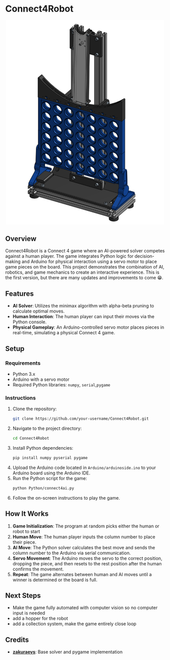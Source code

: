 # Connect4Robot
<p align="center">
<img src="./Images/Asmb.png" alt="Physical Setup" width="500">
   </p>

## Overview
Connect4Robot is a Connect 4 game where an AI-powered solver competes against a human player. The game integrates Python logic for decision-making and Arduino for physical interaction using a servo motor to place game pieces on the board. This project demonstrates the combination of AI, robotics, and game mechanics to create an interactive experience. This is the first version, but there are many updates and improvements to come :grin:.

## Features
- **AI Solver**: Utilizes the minimax algorithm with alpha-beta pruning to calculate optimal moves.
- **Human Interaction**: The human player can input their moves via the Python console.
- **Physical Gameplay**: An Arduino-controlled servo motor places pieces in real-time, simulating a physical Connect 4 game.

## Setup
### Requirements
- Python 3.x
- Arduino with a servo motor
- Required Python libraries: `numpy`, `serial`,`pygame`

### Instructions
1. Clone the repository:
   ```bash
   git clone https://github.com/your-username/Connect4Robot.git
   ```
2. Navigate to the project directory:
   ```bash
   cd Connect4Robot
   ```
3. Install Python dependencies:
   ```bash
   pip install numpy pyserial pygame
   ```
4. Upload the Arduino code located in `Arduino/arduinoside.ino` to your Arduino board using the Arduino IDE.
5. Run the Python script for the game:
   ```bash
   python Python/connect4ai.py
   ```
6. Follow the on-screen instructions to play the game.

## How It Works
1. **Game Initialization**: The program at random picks either the human or robot to start 
2. **Human Move**: The human player inputs the column number to place their piece.
3. **AI Move**: The Python solver calculates the best move and sends the column number to the Arduino via serial communication.
4. **Servo Movement**: The Arduino moves the servo to the correct position, dropping the piece, and then resets to the rest position after the human confirms the movement.
5. **Repeat**: The game alternates between human and AI moves until a winner is determined or the board is full.

## Next Steps
- Make the game fully automated with computer vision so no computer input is needed
- add a hopper for the robot
- add a collection system, make the game entirely close loop 

## Credits
- **[zakuraevs](https://github.com/zakuraevs/connect4-ai)**: Base solver and pygame implementation
